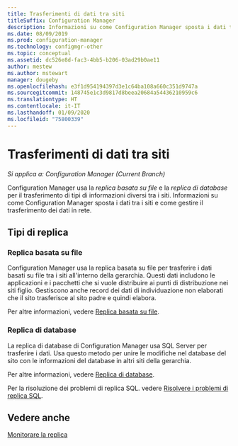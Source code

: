 ```yaml
---
title: Trasferimenti di dati tra siti
titleSuffix: Configuration Manager
description: Informazioni su come Configuration Manager sposta i dati tra i siti e come gestire il trasferimento dei dati in rete.
ms.date: 08/09/2019
ms.prod: configuration-manager
ms.technology: configmgr-other
ms.topic: conceptual
ms.assetid: dc526e8d-fac3-4bb5-b206-03ad29b0ae11
author: mestew
ms.author: mstewart
manager: dougeby
ms.openlocfilehash: e3f1d954194397d3e1c64ba108a660c351d9747a
ms.sourcegitcommit: 148745e1c3d9817d8beea20684a54436210959c6
ms.translationtype: HT
ms.contentlocale: it-IT
ms.lasthandoff: 01/09/2020
ms.locfileid: "75800339"
---
```

# <a name="data-transfers-between-sites"></a>Trasferimenti di dati tra siti

*Si applica a: Configuration Manager (Current Branch)*

Configuration Manager usa la *replica basata su file* e la *replica di database* per il trasferimento di tipi di informazioni diversi tra i siti. Informazioni su come Configuration Manager sposta i dati tra i siti e come gestire il trasferimento dei dati in rete.  

## <a name="types-of-replication"></a>Tipi di replica

### <a name="a-namebkmk_fileroute--file-based-replication"></a><a name="bkmk_fileroute" /> Replica basata su file

Configuration Manager usa la replica basata su file per trasferire i dati basati su file tra i siti all'interno della gerarchia. Questi dati includono le applicazioni e i pacchetti che si vuole distribuire ai punti di distribuzione nei siti figlio. Gestiscono anche record dei dati di individuazione non elaborati che il sito trasferisce al sito padre e quindi elabora.  

Per altre informazioni, vedere [Replica basata su file](/sccm/core/plan-design/hierarchy/file-based-replication).

### <a name="a-namebkmk_dbrep--database-replication"></a><a name="bkmk_dbrep" /> Replica di database

La replica di database di Configuration Manager usa SQL Server per trasferire i dati. Usa questo metodo per unire le modifiche nel database del sito con le informazioni del database in altri siti della gerarchia.

Per altre informazioni, vedere [Replica di database](/sccm/core/plan-design/hierarchy/database-replication).

Per la risoluzione dei problemi di replica SQL. vedere [Risolvere i problemi di replica SQL](/sccm/core/servers/manage/replication/overview).

## <a name="see-also"></a>Vedere anche

[Monitorare la replica](/sccm/core/servers/manage/monitor-replication)
